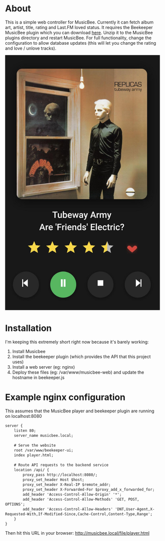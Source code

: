 # About
This is a simple web controller for MusicBee. Currently it can fetch album art, artist, title, rating and Last.FM loved status. It requires the Beekeeper MusicBee plugin which you can download [here](http://grismar.net/beekeeper/plugin.zip). Unzip it to the MusicBee plugins directory and restart MusicBee. For full functionality, change the configuration to allow database updates (this will let you change the rating and love / unlove tracks).

![screenshot](https://github.com/raffraffraff/musicbee-web-controller/blob/main/screenshot.jpg?raw=true)

# Installation
I'm keeping this extremely short right now because it's barely working:

1. Install Musicbee
2. Install the beekeeper plugin (which provides the API that this project uses)
3. Install a web server (eg: nginx)
4. Deploy these files (eg: /var/www/musicbee-web) and update the hostname in beekeeper.js

# Example nginx configuration
This assumes that the MusicBee player and beekeeper plugin are running on localhost:8080

```
server {
    listen 80;
    server_name musicbee.local;

    # Serve the website
    root /var/www/beekeeper-ui;
    index player.html;

    # Route API requests to the backend service
    location /api/ {
        proxy_pass http://localhost:8080/;
        proxy_set_header Host $host;
        proxy_set_header X-Real-IP $remote_addr;
        proxy_set_header X-Forwarded-For $proxy_add_x_forwarded_for;
        add_header 'Access-Control-Allow-Origin' '*';
        add_header 'Access-Control-Allow-Methods' 'GET, POST, OPTIONS';
        add_header 'Access-Control-Allow-Headers' 'DNT,User-Agent,X-Requested-With,If-Modified-Since,Cache-Control,Content-Type,Range';
    }
}
```

Then hit this URL in your browser: http://musicbee.local/file/player.html
